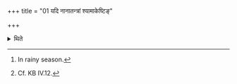 +++
title = "01 यदि नानातन्त्रां श्यामाकेष्टिङ्"

+++

<details><summary>थिते</summary>

1. If (the sacrificer) may perform an offering of Śyāmāka -(grains)[^1] in a separate procedure, he should order “to take out the Syāmāka-grains".[^2]   

[^1]: In rainy season.  

[^2]: Cf. KB IV.12.
</details>
